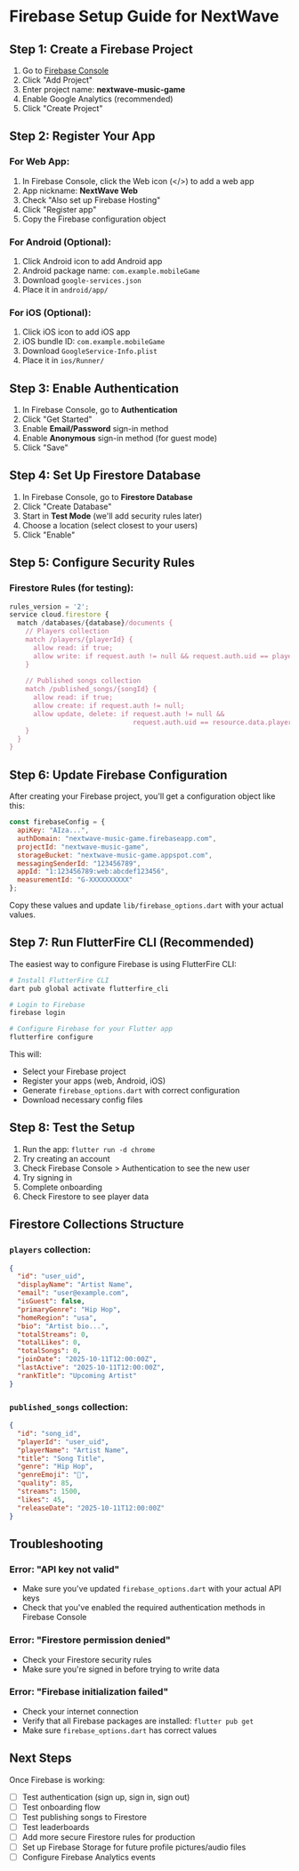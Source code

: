 # Firebase Setup Guide for NextWave

## Step 1: Create a Firebase Project

1. Go to [Firebase Console](https://console.firebase.google.com/)
2. Click "Add Project"
3. Enter project name: **nextwave-music-game**
4. Enable Google Analytics (recommended)
5. Click "Create Project"

## Step 2: Register Your App

### For Web App:
1. In Firebase Console, click the Web icon (</>) to add a web app
2. App nickname: **NextWave Web**
3. Check "Also set up Firebase Hosting"
4. Click "Register app"
5. Copy the Firebase configuration object

### For Android (Optional):
1. Click Android icon to add Android app
2. Android package name: `com.example.mobileGame`
3. Download `google-services.json`
4. Place it in `android/app/`

### For iOS (Optional):
1. Click iOS icon to add iOS app
2. iOS bundle ID: `com.example.mobileGame`
3. Download `GoogleService-Info.plist`
4. Place it in `ios/Runner/`

## Step 3: Enable Authentication

1. In Firebase Console, go to **Authentication**
2. Click "Get Started"
3. Enable **Email/Password** sign-in method
4. Enable **Anonymous** sign-in method (for guest mode)
5. Click "Save"

## Step 4: Set Up Firestore Database

1. In Firebase Console, go to **Firestore Database**
2. Click "Create Database"
3. Start in **Test Mode** (we'll add security rules later)
4. Choose a location (select closest to your users)
5. Click "Enable"

## Step 5: Configure Security Rules

### Firestore Rules (for testing):
```javascript
rules_version = '2';
service cloud.firestore {
  match /databases/{database}/documents {
    // Players collection
    match /players/{playerId} {
      allow read: if true;
      allow write: if request.auth != null && request.auth.uid == playerId;
    }
    
    // Published songs collection
    match /published_songs/{songId} {
      allow read: if true;
      allow create: if request.auth != null;
      allow update, delete: if request.auth != null && 
                               request.auth.uid == resource.data.playerId;
    }
  }
}
```

## Step 6: Update Firebase Configuration

After creating your Firebase project, you'll get a configuration object like this:

```javascript
const firebaseConfig = {
  apiKey: "AIza...",
  authDomain: "nextwave-music-game.firebaseapp.com",
  projectId: "nextwave-music-game",
  storageBucket: "nextwave-music-game.appspot.com",
  messagingSenderId: "123456789",
  appId: "1:123456789:web:abcdef123456",
  measurementId: "G-XXXXXXXXXX"
};
```

Copy these values and update `lib/firebase_options.dart` with your actual values.

## Step 7: Run FlutterFire CLI (Recommended)

The easiest way to configure Firebase is using FlutterFire CLI:

```bash
# Install FlutterFire CLI
dart pub global activate flutterfire_cli

# Login to Firebase
firebase login

# Configure Firebase for your Flutter app
flutterfire configure
```

This will:
- Select your Firebase project
- Register your apps (web, Android, iOS)
- Generate `firebase_options.dart` with correct configuration
- Download necessary config files

## Step 8: Test the Setup

1. Run the app: `flutter run -d chrome`
2. Try creating an account
3. Check Firebase Console > Authentication to see the new user
4. Try signing in
5. Complete onboarding
6. Check Firestore to see player data

## Firestore Collections Structure

### `players` collection:
```json
{
  "id": "user_uid",
  "displayName": "Artist Name",
  "email": "user@example.com",
  "isGuest": false,
  "primaryGenre": "Hip Hop",
  "homeRegion": "usa",
  "bio": "Artist bio...",
  "totalStreams": 0,
  "totalLikes": 0,
  "totalSongs": 0,
  "joinDate": "2025-10-11T12:00:00Z",
  "lastActive": "2025-10-11T12:00:00Z",
  "rankTitle": "Upcoming Artist"
}
```

### `published_songs` collection:
```json
{
  "id": "song_id",
  "playerId": "user_uid",
  "playerName": "Artist Name",
  "title": "Song Title",
  "genre": "Hip Hop",
  "genreEmoji": "🎤",
  "quality": 85,
  "streams": 1500,
  "likes": 45,
  "releaseDate": "2025-10-11T12:00:00Z"
}
```

## Troubleshooting

### Error: "API key not valid"
- Make sure you've updated `firebase_options.dart` with your actual API keys
- Check that you've enabled the required authentication methods in Firebase Console

### Error: "Firestore permission denied"
- Check your Firestore security rules
- Make sure you're signed in before trying to write data

### Error: "Firebase initialization failed"
- Check your internet connection
- Verify that all Firebase packages are installed: `flutter pub get`
- Make sure `firebase_options.dart` has correct values

## Next Steps

Once Firebase is working:
- [ ] Test authentication (sign up, sign in, sign out)
- [ ] Test onboarding flow
- [ ] Test publishing songs to Firestore
- [ ] Test leaderboards
- [ ] Add more secure Firestore rules for production
- [ ] Set up Firebase Storage for future profile pictures/audio files
- [ ] Configure Firebase Analytics events
